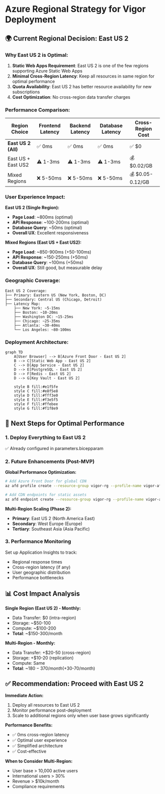 # Azure Regional Strategy for Vigor Deployment

## 🌍 Current Regional Decision: East US 2

### **Why East US 2 is Optimal:**

1. **Static Web Apps Requirement**: East US 2 is one of the few regions supporting Azure Static Web Apps
2. **Minimal Cross-Region Latency**: Keep all resources in same region for optimal performance
3. **Quota Availability**: East US 2 has better resource availability for new subscriptions
4. **Cost Optimization**: No cross-region data transfer charges

### **Performance Comparison:**

| Region Choice       | Frontend Latency | Backend Latency | Database Latency | Cross-Region Cost |
| ------------------- | ---------------- | --------------- | ---------------- | ----------------- |
| **East US 2 (All)** | ✅ 0ms           | ✅ 0ms          | ✅ 0ms           | ✅ $0             |
| East US + East US2  | ⚠️ 1-3ms         | ⚠️ 1-3ms        | ⚠️ 1-3ms         | 💰 $0.02/GB       |
| Mixed Regions       | ❌ 5-50ms        | ❌ 5-50ms       | ❌ 5-50ms        | 💰 $0.05-0.12/GB  |

### **User Experience Impact:**

**East US 2 (Single Region):**

- **Page Load**: ~800ms (optimal)
- **API Response**: ~100-200ms (optimal)
- **Database Query**: ~50ms (optimal)
- **Overall UX**: Excellent responsiveness

**Mixed Regions (East US + East US2):**

- **Page Load**: ~850-900ms (+50-100ms)
- **API Response**: ~150-250ms (+50ms)
- **Database Query**: ~100ms (+50ms)
- **Overall UX**: Still good, but measurable delay

### **Geographic Coverage:**

```
East US 2 Coverage:
├── Primary: Eastern US (New York, Boston, DC)
├── Secondary: Central US (Chicago, Detroit)
├── Latency Map:
    ├── New York: ~5-15ms
    ├── Boston: ~10-20ms
    ├── Washington DC: ~15-25ms
    ├── Chicago: ~25-35ms
    ├── Atlanta: ~30-40ms
    └── Los Angeles: ~80-100ms
```

### **Deployment Architecture:**

```mermaid
graph TD
    A[User Browser] --> B[Azure Front Door - East US 2]
    B --> C[Static Web App - East US 2]
    C --> D[App Service - East US 2]
    D --> E[PostgreSQL - East US 2]
    D --> F[Redis - East US 2]
    D --> G[Key Vault - East US 2]

    style B fill:#e1f5fe
    style C fill:#e8f5e8
    style D fill:#fff3e0
    style E fill:#f3e5f5
    style F fill:#ffebee
    style G fill:#f1f8e9
```

## 🚀 Next Steps for Optimal Performance

### **1. Deploy Everything to East US 2**

✅ Already configured in parameters.bicepparam

### **2. Future Enhancements (Post-MVP)**

**Global Performance Optimization:**

```bash
# Add Azure Front Door for global CDN
az afd profile create --resource-group vigor-rg --profile-name vigor-afd

# Add CDN endpoints for static assets
az afd endpoint create --resource-group vigor-rg --profile-name vigor-afd
```

**Multi-Region Scaling (Phase 2):**

- **Primary**: East US 2 (North America East)
- **Secondary**: West Europe (Europe)
- **Tertiary**: Southeast Asia (Asia Pacific)

### **3. Performance Monitoring**

Set up Application Insights to track:

- Regional response times
- Cross-region latency (if any)
- User geographic distribution
- Performance bottlenecks

## 📊 Cost Impact Analysis

**Single Region (East US 2) - Monthly:**

- Data Transfer: $0 (intra-region)
- Storage: ~$50-100
- Compute: ~$100-200
- **Total**: ~$150-300/month

**Multi-Region - Monthly:**

- Data Transfer: +$20-50 (cross-region)
- Storage: +$10-20 (replication)
- Compute: Same
- **Total**: ~$180-370/month (+$30-70/month)

## ✅ Recommendation: Proceed with East US 2

**Immediate Action:**

1. Deploy all resources to East US 2
2. Monitor performance post-deployment
3. Scale to additional regions only when user base grows significantly

**Performance Benefits:**

- ✅ 0ms cross-region latency
- ✅ Optimal user experience
- ✅ Simplified architecture
- ✅ Cost-effective

**When to Consider Multi-Region:**

- User base > 10,000 active users
- International users > 30%
- Revenue > $10k/month
- Compliance requirements
